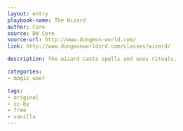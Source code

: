 ```yaml
---
layout: entry
playbook-name: The Wizard
author: Core
source: DW Core
source-url: http://www.dungeon-world.com/
link: http://www.dungeonworldsrd.com/classes/wizard/

description: The wizard casts spells and uses rituals.

categories:
- magic user

tags:
- original
- cc-by
- free
- vanilla
---
```


